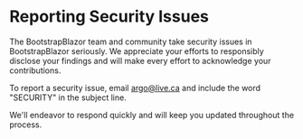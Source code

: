 # Reporting Security Issues

The BootstrapBlazor team and community take security issues in BootstrapBlazor seriously. We appreciate your efforts to responsibly disclose your findings and will make every effort to acknowledge your contributions.

To report a security issue, email [argo@live.ca](mailto:argo@live.ca) and include the word "SECURITY" in the subject line.

We'll endeavor to respond quickly and will keep you updated throughout the process.

